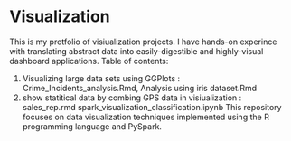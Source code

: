 # Visualization
This is my protfolio of visiualization projects.
I have hands-on experince with translating abstract data into easily-digestible and highly-visual dashboard applications. 
Table of contents: 
1. Visualizing large data sets using GGPlots : Crime_Incidents_analysis.Rmd,  Analysis using iris dataset.Rmd
2. show statitical data by combing GPS data in visiualization : sales_rep.rmd
spark_visualization_classification.ipynb
This repository focuses on data visualization techniques implemented using the R programming language and PySpark.
